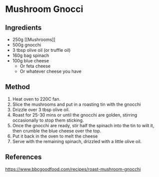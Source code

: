 # Mushroom Gnocci

## Ingredients

- 250g [[Mushrooms]]
- 500g gnocchi
- 3 tbsp olive oil (or truffle oil)
- 160g bag spinach
- 100g blue cheese
  - Or feta cheese
  - Or whatever cheese you have

## Method

1. Heat oven to 220C fan.
2. Slice the mushrooms and put in a roasting tin with the gnocchi
3. Drizzle over 3 tbsp olive oil.
4. Roast for 25-30 mins or until the gnocchi are golden, stirring occasionally to stop them sticking.
5. Once the gnocchi are ready, stir half the spinach into the tin to wilt it, then crumble the blue cheese over the top.
6. Put it back in the oven to melt the cheese
7. Serve with the remaining spinach, drizzled with a little olive oil.

## References

https://www.bbcgoodfood.com/recipes/roast-mushroom-gnocchi
